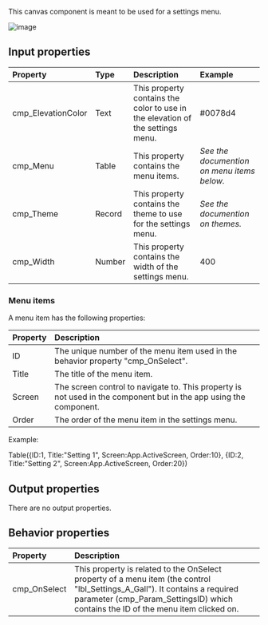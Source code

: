 This canvas component is meant to be used for a settings menu.

![image](https://user-images.githubusercontent.com/35654198/197237104-e6406f0c-81e6-4c46-824f-31b873505c1d.png)

## **Input properties**

| Property | Type | Description | Example |
| :--- | :--- | :--- | :--- |
| cmp_ElevationColor | Text | This property contains the color to use in the elevation of the settings menu. | #0078d4 |
| cmp_Menu | Table | This property contains the menu items. | *See the documention on menu items below.* |
| cmp_Theme | Record | This property contains the theme to use for the settings menu. | *See the documention on themes.* |
| cmp_Width | Number | This property contains the width of the settings menu. | 400 |

### Menu items

A menu item has the following properties:

| Property | Description |
| :--- | :--- |
| ID | The unique number of the menu item used in the behavior property "cmp_OnSelect". |
| Title | The title of the menu item. |
| Screen | The screen control to navigate to. This property is not used in the component but in the app using the component. |
| Order | The order of the menu item in the settings menu. |

Example:

Table({ID:1, Title:"Setting 1", Screen:App.ActiveScreen, Order:10}, {ID:2, Title:"Setting 2", Screen:App.ActiveScreen, Order:20})

## **Output properties**

There are no output properties.

## **Behavior properties**

| Property | Description |
| :--- | :--- |
| cmp_OnSelect | This property is related to the OnSelect property of a menu item (the control "lbl_Settings_A_Gall"). It contains a required parameter (cmp_Param_SettingsID) which contains the ID of the menu item clicked on. |
